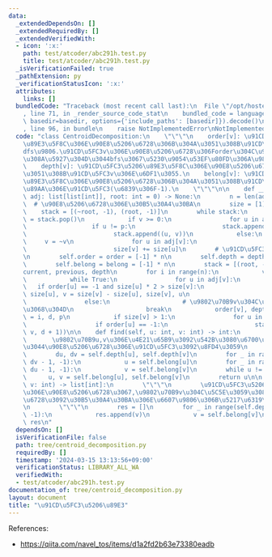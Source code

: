 ```yaml
---
data:
  _extendedDependsOn: []
  _extendedRequiredBy: []
  _extendedVerifiedWith:
  - icon: ':x:'
    path: test/atcoder/abc291h.test.py
    title: test/atcoder/abc291h.test.py
  _isVerificationFailed: true
  _pathExtension: py
  _verificationStatusIcon: ':x:'
  attributes:
    links: []
  bundledCode: "Traceback (most recent call last):\n  File \"/opt/hostedtoolcache/PyPy/3.10.13/x64/lib/pypy3.10/site-packages/onlinejudge_verify/documentation/build.py\"\
    , line 71, in _render_source_code_stat\n    bundled_code = language.bundle(stat.path,\
    \ basedir=basedir, options={'include_paths': [basedir]}).decode()\n  File \"/opt/hostedtoolcache/PyPy/3.10.13/x64/lib/pypy3.10/site-packages/onlinejudge_verify/languages/python.py\"\
    , line 96, in bundle\n    raise NotImplementedError\nNotImplementedError\n"
  code: "class CentroidDecomposition:\n    \"\"\"\n    order[v]: \u91CD\u5FC3\u5206\
    \u89E3\u5F8C\u306E\u90E8\u5206\u6728\u306B\u304A\u3051\u308B\u91CD\u5FC3v\u306E\
    dfs\u9806.\u91CD\u5FC3v\u306E\u90E8\u5206\u6728\u306Forder\u304C\u91CD\u5FC3v\u3088\
    \u308A\u5927\u304D\u3044bfs\u3067\u5230\u9054\u53EF\u80FD\u306A\u9802\u70B9\n\
    \    depth[v]: \u91CD\u5FC3\u5206\u89E3\u5F8C\u306E\u90E8\u5206\u6728\u306B\u304A\
    \u3051\u308B\u91CD\u5FC3v\u306E\u6DF1\u3055.\n    belong[v]: \u91CD\u5FC3\u5206\
    \u89E3\u5F8C\u306E\u90E8\u5206\u6728\u306B\u304A\u3051\u308B\u91CD\u5FC3v\u306E\
    \u89AA\u306E\u91CD\u5FC3(\u6839\u306F-1).\n    \"\"\"\n\n    def __init__(self,\
    \ adj: list[list[int]], root: int = 0) -> None:\n        n = len(adj)\n      \
    \  # \u90E8\u5206\u6728\u306E\u30B5\u30A4\u30BA\n        size = [1] * n\n    \
    \    stack = [(~root, -1), (root, -1)]\n        while stack:\n            v, p\
    \ = stack.pop()\n            if v >= 0:\n                for u in adj[v]:\n  \
    \                  if u != p:\n                        stack.append((~u, v))\n\
    \                        stack.append((u, v))\n            else:\n           \
    \     v = ~v\n                for u in adj[v]:\n                    if u != p:\n\
    \                        size[v] += size[u]\n        # \u91CD\u5FC3\u5206\u89E3\
    \n        self.order = order = [-1] * n\n        self.depth = depth = [-1] * n\n\
    \        self.belong = belong = [-1] * n\n        stack = [(root, -1, 0)]  # \u3000\
    current, previous, depth\n        for i in range(n):\n            v, p, d = stack.pop()\n\
    \            while True:\n                for u in adj[v]:\n                 \
    \   if order[u] == -1 and size[u] * 2 > size[v]:\n                        size[v],\
    \ size[u], v = size[v] - size[u], size[v], u\n                        break\n\
    \                else:\n                    # \u9802\u70B9v\u304C\u91CD\u5FC3\u306E\
    \u3068\u304D\n                    break\n            order[v], depth[v], belong[v]\
    \ = i, d, p\n            if size[v] > 1:\n                for u in adj[v]:\n \
    \                   if order[u] == -1:\n                        stack.append((u,\
    \ v, d + 1))\n\n    def find(self, u: int, v: int) -> int:\n        \"\"\"\n \
    \       \u9802\u70B9u,v\u306E\u4E21\u65B9\u3092\u542B\u3080\u6700\u3082\u5C0F\u3055\
    \u3044\u90E8\u5206\u6728\u306E\u91CD\u5FC3\u3092\u8FD4\u3059\n        \"\"\"\n\
    \        du, dv = self.depth[u], self.depth[v]\n        for _ in range(du - 1,\
    \ dv - 1, -1):\n            u = self.belong[u]\n        for _ in range(dv - 1,\
    \ du - 1, -1):\n            v = self.belong[v]\n        while u != v:\n      \
    \      u, v = self.belong[u], self.belong[v]\n        return u\n\n    def get(self,\
    \ v: int) -> list[int]:\n        \"\"\"\n        \u91CD\u5FC3\u5206\u89E3\u5F8C\
    \u306E\u90E8\u5206\u6728\u3067,\u9802\u70B9v\u304C\u5C5E\u3059\u308B\u90E8\u5206\
    \u6728\u3092\u30B5\u30A4\u30BA\u306E\u6607\u9806\u306B\u5217\u6319\u3059\u308B\
    \n        \"\"\"\n        res = []\n        for _ in range(self.depth[v], -1,\
    \ -1):\n            res.append(v)\n            v = self.belong[v]\n        return\
    \ res\n"
  dependsOn: []
  isVerificationFile: false
  path: tree/centroid_decomposition.py
  requiredBy: []
  timestamp: '2024-03-15 13:13:56+09:00'
  verificationStatus: LIBRARY_ALL_WA
  verifiedWith:
  - test/atcoder/abc291h.test.py
documentation_of: tree/centroid_decomposition.py
layout: document
title: "\u91CD\u5FC3\u5206\u89E3"
---
```


References:
- https://qiita.com/navel_tos/items/d1a2fd2b63e73380eadb